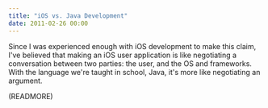 ```yaml
---
title: "iOS vs. Java Development"
date: 2011-02-26 00:00
---
```


Since I was experienced enough with iOS development to make this claim, I've believed that making an iOS user application is like negotiating a conversation between two parties: the user, and the OS and frameworks. With the language we're taught in school, Java, it's more like negotiating an argument.



(READMORE)
